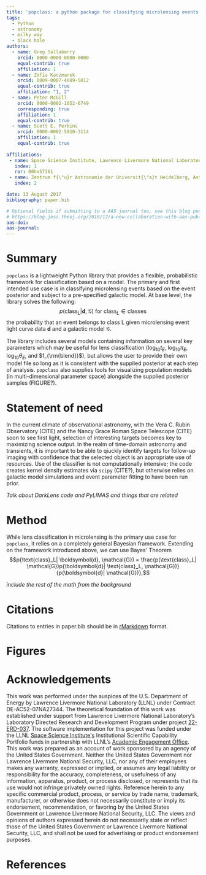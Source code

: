 ```yaml
---
title: 'popclass: a python package for classifying microlensing events'
tags:
  - Python
  - astronomy
  - milky way
  - black hole
authors:
  - name: Greg Sallaberry
    orcid: 0000-0000-0000-0000
    equal-contrib: true
    affiliation: 1
  - name: Zofia Kaczmarek
    orcid: 0009-0007-4089-5012
    equal-contrib: true
    affiliation: "1, 2"
  - name: Peter McGill
    orcid: 0000-0002-1052-6749
    corresponding: true
    affiliation: 1
    equal-contrib: true
  - name: Scott E. Perkins
    orcid: 0000-0002-5910-3114
    affiliation: 1
    equal-contrib: true
  
affiliations:
 - name: Space Science Institute, Lawrence Livermore National Laboratory, 7000 East Ave., Livermore, CA 94550, USA
   index: 1
   ror: 00hx57361
 - name: Zentrum f{\"u}r Astronomie der Universit{\"a}t Heidelberg, Astronomisches Rechen-Institut, M{\"o}nchhofstr. 12-14, 69120 Heidelberg, Germany
   index: 2

date: 13 August 2017
bibliography: paper.bib

# Optional fields if submitting to a AAS journal too, see this blog post:
# https://blog.joss.theoj.org/2018/12/a-new-collaboration-with-aas-publishing
aas-doi:
aas-journal:
---
```


# Summary
`popclass` is a lightweight Python library that provides a flexible, probabilistic framework for classification based on a model.
The primary and first intended use case is in classifying microlensing events based on the event posterior and subject to a pre-specified galactic model.
At base level, the library solves the following:
$$ p(\text{class}_L| \boldsymbol{d}, \mathcal{G}) \text{ for } \text{class}_L\in\text{classes}$$
the probability that an event belongs to class L given microlensing event light curve data $\boldsymbol{d}$ and a galactic model $\mathcal{G}$.

The library includes several models containing information on several key parameters which may be useful for lens classification ($\log_{10}t_E$, $\log_{10}\pi_E$, $\log_{10}\theta_E$, and $f_{\rm{blend}}$), but allows the user to provide their own model file so long as it is consistent with the supplied posterior at each step of analysis.
`popclass` also supplies tools for visualizing population models (in multi-dimensional parameter space) alongside the supplied posterior samples (FIGURE?).

# Statement of need
In the current climate of observational astronomy, with the Vera C. Rubin Observatory (CITE) and the Nancy Grace Roman Space Telescope (CITE) soon to see first light, selection of interesting targets becomes key to maximizing science output.
In the realm of time-domain astronomy and transients, it is important to be able to qiuckly identify targets for follow-up imaging with confidence that the selected object is an appropriate use of resources.
Use of the classifier is not computationally intensive; the code creates kernel density estimates via `scipy` (CITE?), but otherwise relies on galactic model simulations and event parameter fitting to have been run prior.

*Talk about DarkLens code and PyLIMAS and things that are related*

# Method
While lens classification in microlensing is the primary use case for `popclass`, it relies on a completely general Bayesian framework.
Extending on the framework introduced above, we can use Bayes' Theorem
$$p(\text{class}_L| \boldsymbol{d}, \mathcal{G}) = \frac{p(\text{class}_L| \mathcal{G})p(\boldsymbol{d}| \text{class}_L, \mathcal{G})}{p(\boldsymbol{d}| \mathcal{G})},$$

*include the rest of the math from the background*



# Citations

Citations to entries in paper.bib should be in
[rMarkdown](http://rmarkdown.rstudio.com/authoring_bibliographies_and_citations.html)
format.

# Figures

# Acknowledgements

This work was performed under the auspices of the U.S.
Department of Energy by Lawrence Livermore National
Laboratory (LLNL) under Contract DE-AC52-07NA27344.
The theoretical foundation of this work was established
under support from Lawrence Livermore National Laboratory’s
Laboratory Directed Research and Development Program
under project [22-ERD-037](https://ldrd-annual.llnl.gov/ldrd-annual-2023/project-highlights/space-security/new-dark-matter-and-early-universe-grand-science-campaign). The software implementation
for this project was funded under the LLNL
[Space Science Institute's](https://space-science.llnl.gov/) Institutional Scientific
Capability Portfolio funds in partnership with LLNL’s
[Academic Engagement Office](https://st.llnl.gov/about-us/AEO).
This work was prepared as an account of work sponsored by an agency of the United States
Government. Neither the United States Government nor Lawrence Livermore National Security,
LLC, nor any of their employees makes any warranty, expressed or implied, or assumes any
legal liability or responsibility for the accuracy, completeness, or usefulness of any
information, apparatus, product, or process disclosed, or represents that its use would
not infringe privately owned rights. Reference herein to any specific commercial product,
process, or service by trade name, trademark, manufacturer, or otherwise does not necessarily
constitute or imply its endorsement, recommendation, or favoring by the United States
Government or Lawrence Livermore National Security, LLC. The views and opinions of authors
expressed herein do not necessarily state or reflect those of the United States Government
or Lawrence Livermore National Security, LLC, and shall not be used for advertising or
product endorsement purposes.

# References
